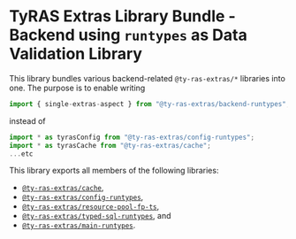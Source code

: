 # TyRAS Extras Library Bundle - Backend using `runtypes` as Data Validation Library

This library bundles various backend-related `@ty-ras-extras/*` libraries into one.
The purpose is to enable writing
```ts
import { single-extras-aspect } from "@ty-ras-extras/backend-runtypes";
```
instead of
```ts
import * as tyrasConfig from "@ty-ras-extras/config-runtypes";
import * as tyrasCache from "@ty-ras-extras/cache";
...etc
```

This library exports all members of the following libraries:
- [`@ty-ras-extras/cache`](https://npmjs.com/package/@ty-ras-extras/cache),
- [`@ty-ras-extras/config-runtypes`](https://npmjs.com/package/@ty-ras-extras/config-runtypes),
- [`@ty-ras-extras/resource-pool-fp-ts`](https://npmjs.com/package/@ty-ras-extras/resource-pool-fp-ts),
- [`@ty-ras-extras/typed-sql-runtypes`](https://npmjs.com/package/@ty-ras-extras/typed-sql-runtypes), and
- [`@ty-ras-extras/main-runtypes`](https://npmjs.com/package/@ty-ras-extras/main-runtypes).
